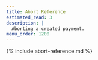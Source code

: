 ```yaml
---
title: Abort Reference
estimated_read: 3
description: |
  Aborting a created payment.
menu_order: 1200
---
```


{% include abort-reference.md  %}
